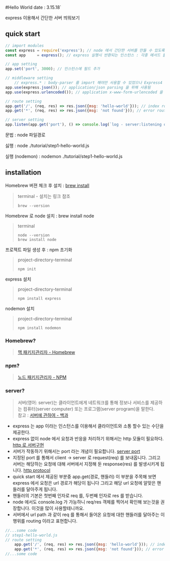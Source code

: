 #Hello World
date : 3.15.18`

express 이용해서 간단한 서버 띄워보기
## quick start
```javascript
// import modules
const express = require('express'); // node 에서 간단한 서버를 만들 수 있도록 도와주는 모듈
const app     = express(); // express 실행시 반환되는 인스턴스 : 각종 메서드 들이 내장 되어 있음

// app setting
app.set('port', 3000); // 인스턴스에 필드 추가

// middleware setting
	// express.* : body-parser 를 import 해야만 사용할 수 있었으나 Express4 부터 내장 메서드로 등록됨
app.use(express.json()); // application/json parsing 을 위해 사용됨
app.use(express.urlencoded()); // application x-www-form-urlencoded 을 위해 사용됨

// route setting
app.get('/', (req, res) => res.json({msg: 'hello-world'})); // index routing
app.get('*', (req, res) => res.json({msg: 'not found'})); // error routing

// server setting
app.listen(app.get('port'), () => console.log(`log - server:listening on port ${app.get('port')}`));
```
문법 : node 파일경로

싫행 : node ./tutorial/step1-hello-world.js

실행 (nodemon) : nodemon ./tutorial/step1-hello-world.js
## installation
Homebrew 버젼 체크 후 설치 : [brew install](https://docs.brew.sh/Installation)
> terminal - 설치는 링크 참조
> ```text
> brew --version
> ```
Homebrew 로 node 설치 : brew install node 
> terminal
> ```text
> node --version
> brew install node   
> ```
프로젝트 파일 생성 후 : npm 초기화
> project-directory-terminal
> ```text
> npm init
> ```
express 설치 
> project-directory-terminal
> ```text
> npm install express
> ```
nodemon 설치 
> project-directory-terminal
> ```text
> npm install nodemon
> ```
### Homebrew?
> [맥 패키지관리자 - Homebrew](http://www.popit.kr/%EA%B0%9C%EB%B0%9C%EC%9E%90%EB%A5%BC-%EC%9C%84%ED%95%9C-%EB%A7%A5mac-%EC%A0%95%EB%B3%B4-%ED%8C%A8%ED%82%A4%EC%A7%80%EA%B4%80%EB%A6%AC%EC%9E%90-homebrew/)
### npm?
> [노드 패키지관리자 - NPM](https://velopert.com/241)

### server?
> 서버(영어: server)는 클라이언트에게 네트워크를 통해 정보나 서비스를 제공하는 컴퓨터(server computer) 또는 프로그램(server program)을 말한다.  
> 참고 : [서버에 관하여 - 백과](https://ko.wikipedia.org/wiki/%EC%84%9C%EB%B2%84)

* express 는 app 이라는 인스턴스를 이용해서 클라이언트와 소통 할수 있는 수단을 제공한다.
* express 없이 node 에서 요청과 반응을 처리하기 위해서는 http 모듈이 필요하다. [http 로 서버구현](https://mylko72.gitbooks.io/node-js/content/chapter7/chapter7_4.html)
* 서버가 작동하기 위해서는 port 라는 개념이 필요합니다. [server port](https://en.wikipedia.org/wiki/Port_(computer_networking))
* 지정된 port 를 통해서 client -> server 로 request(req) 를 보내옵니다. 그리고 서버는 해당하는 요청에 대해 서버에서 지정해 둔 response(res) 를 발생시키게 됩니다.  [http protocol](https://developer.mozilla.org/ko/docs/Web/HTTP/Messages)
* quick start 에서 제공된 부분중 app.get(경로, 핸들러) 이 부분을 주목해 보면 express 에서 요청은 url 경로가 해당이 됩니다 그리고 해당 url 요청에 알맞은 핸들러를 달아주게 됩니다.
* 핸들러의 기본은 첫번째 인자로 req 를, 두번째 인자로 res 를 받습니다.
* node 에서도 console.log 가 가능하니 req/res 객체를 찍어서 확인해 보는것을 권장합니다. 이것을 많이 사용할테니까요.
* 서버에서 url path 과 같이 req 를 통해서 들어온 요청에 대한 핸들러를 달아주는 이 행위를 routing 이라고 표현합니다.
```javascript
//...some code
// step1-hello-world.js
// route setting
    app.get('/', (req, res) => res.json({msg: 'hello-world'})); // index routing
    app.get('*', (req, res) => res.json({msg: 'not found'})); // error routing
//...some code
```
